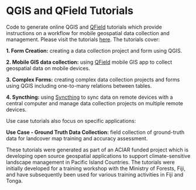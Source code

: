 # QGIS and QField Tutorials

Code to generate online QGIS and [QField](https://qfield.org) tutorials which provide instructions on a workflow for mobile geospatial data collection and management. Please visit the tutorials [here](https://livelihoods-and-landscapes.github.io/qgis_qfield_tutorials/). The tutorials cover:

**1. Form Creation:** creating a data collection project and form using QGIS.

**2. Mobile GIS data collection:** using [QField](https://qfield.org) mobile GIS app to collect geospatial data on mobile devices.

**3. Complex Forms:** creating complex data collection projects and forms using QGIS including one-to-many relations between tables.

**4. Syncthing:** using [Syncthing](https://syncthing.net) to sync data on remote devices with a central computer and manage data collection projects on multiple remote devices.

Use case tutorials also focus on specific applications:

**Use Case - Ground Truth Data Collection:** field collection of ground-truth data for landcover map training and accuracy assessment.

These tutorials were generated as part of an ACIAR funded project which is developing open source geospatial applications to support climate-sensitive landscape management in Pacific Island Countries. The tutorials were initially developed for a training workshop with the Ministry of Forests, Fiji, and have subsequently been used for various training activities in Fiji and Tonga.  
